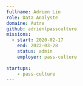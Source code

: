 ```yaml
---
fullname: Adrien Lin
role: Data Analyste
domaine: Autre
github: adrienlpassculture 
missions:
  - start: 2020-02-17
    end: 2022-03-28
    status: admin
    employer: pass-culture
    
startups: 
    - pass-culture 
---
```

